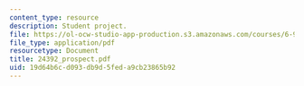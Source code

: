 ```yaml
---
content_type: resource
description: Student project.
file: https://ol-ocw-studio-app-production.s3.amazonaws.com/courses/6-901-inventions-and-patents-fall-2005/19d64b6cd093db9d5feda9cb23865b92_24392_prospect.pdf
file_type: application/pdf
resourcetype: Document
title: 24392_prospect.pdf
uid: 19d64b6c-d093-db9d-5fed-a9cb23865b92
---
```

